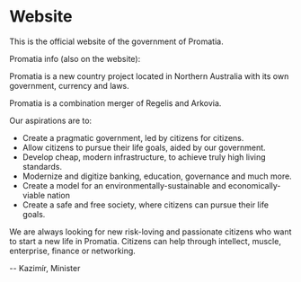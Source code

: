 # Website
This is the official website of the government of Promatia.

Promatia info (also on the website):

Promatia is a new country project located in Northern Australia with its own government, currency and laws.

Promatia is a combination merger of Regelis and Arkovia.

Our aspirations are to:

- Create a pragmatic government, led by citizens for citizens.
- Allow citizens to pursue their life goals, aided by our government.
- Develop cheap, modern infrastructure, to achieve truly high living standards.
- Modernize and digitize banking, education, governance and much more.
- Create a model for an environmentally-sustainable and economically-viable nation
- Create a safe and free society, where citizens can pursue their life goals.

We are always looking for new risk-loving and passionate citizens who want to start a new life in Promatia. Citizens can help through intellect, muscle, enterprise, finance or networking.

-- Kazimír, Minister
